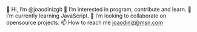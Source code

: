 👋 Hi, I’m @joaodinizgit
👀 I’m interested in program, contribute and learn.
🌱 I’m currently learning JavaScript.
💞️ I’m looking to collaborate on opensource projects.
📫 How to reach me joaodiniz@msn.com

<!---
joaodinizgit/joaodinizgit is a ✨ special ✨ repository because its `README.md` (this file) appears on your GitHub profile.
You can click the Preview link to take a look at your changes.
--->
